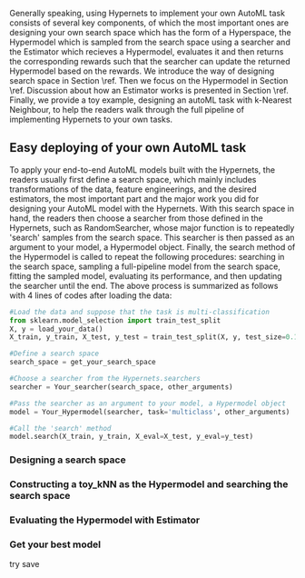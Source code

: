 Generally speaking, using Hypernets to implement your own AutoML task consists of several key components, of which the most important ones are designing your own search space which has the form of a Hyperspace, the Hypermodel which is sampled from the search space using a searcher and the Estimator which recieves a Hypermodel, evaluates it and then returns the corresponding rewards such that the searcher can update the returned Hypermodel based on the rewards. We introduce the way of designing search space in Section \ref. Then we focus on the Hypermodel in Section \ref. Discussion about how an Estimator works is presented in Section \ref. Finally, we provide a toy example, designing an autoML task with k-Nearest Neighbour, to help the readers walk through the full pipeline of implementing Hypernets to your own tasks.

## Easy deploying of your own AutoML task
To apply your end-to-end AutoML models built with the Hypernets, the readers usually first define a search space, which mainly includes transformations of the data, feature engineerings, and the desired estimators, the most important part and the major work you did for designing your AutoML model with the Hypernets. With this search space in hand, the readers then choose a searcher from those defined in the Hypernets, such as RandomSearcher, whose major function is to repeatedly 'search' samples from the search space. This searcher is then passed as an argument to your model, a Hypermodel object. Finally, the search method of the Hypermodel is called to repeat the following procedures: searching in the search space, sampling a full-pipeline model from the search space, fitting the sampled model, evaluating its performance, and then updating the searcher until the end. The above process is summarized as follows with 4 lines of codes after loading the data:
```python
#Load the data and suppose that the task is multi-classification
from sklearn.model_selection import train_test_split
X, y = load_your_data()
X_train, y_train, X_test, y_test = train_test_split(X, y, test_size=0.1)

#Define a search space
search_space = get_your_search_space

#Choose a searcher from the Hypernets.searchers
searcher = Your_searcher(search_space, other_arguments)

#Pass the searcher as an argument to your model, a Hypermodel object
model = Your_Hypermodel(searcher, task='multiclass', other_arguments)

#Call the 'search' method
model.search(X_train, y_train, X_eval=X_test, y_eval=y_test)
```

### Designing a search space

### Constructing a toy_kNN as the Hypermodel and searching the search space 

### Evaluating the Hypermodel with Estimator

### Get your best model
try save